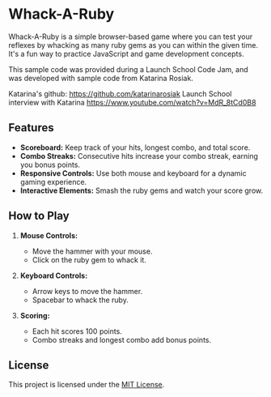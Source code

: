 # Whack-A-Ruby

Whack-A-Ruby is a simple browser-based game where you can test your reflexes by whacking as many ruby gems as you can within the given time. It's a fun way to practice JavaScript and game development concepts.

This sample code was provided during a Launch School Code Jam, and was developed with sample code from Katarina Rosiak.

Katarina's github:
https://github.com/katarinarosiak
Launch School interview with Katarina
https://www.youtube.com/watch?v=MdR_8tCd0B8


## Features

- **Scoreboard:** Keep track of your hits, longest combo, and total score.
- **Combo Streaks:** Consecutive hits increase your combo streak, earning you bonus points.
- **Responsive Controls:** Use both mouse and keyboard for a dynamic gaming experience.
- **Interactive Elements:** Smash the ruby gems and watch your score grow.

## How to Play

1. **Mouse Controls:**
   - Move the hammer with your mouse.
   - Click on the ruby gem to whack it.

2. **Keyboard Controls:**
   - Arrow keys to move the hammer.
   - Spacebar to whack the ruby.

3. **Scoring:**
   - Each hit scores 100 points.
   - Combo streaks and longest combo add bonus points.

## License

This project is licensed under the [MIT License](LICENSE).